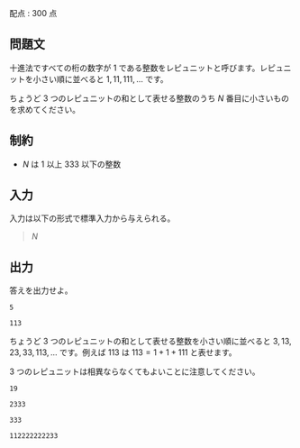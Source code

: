 配点 : $300$ 点

## 問題文

十進法ですべての桁の数字が $1$ である整数をレピュニットと呼びます。レピュニットを小さい順に並べると $1,11,111,\ldots$ です。

ちょうど $3$ つのレピュニットの和として表せる整数のうち $N$ 番目に小さいものを求めてください。

## 制約

- $N$ は $1$ 以上 $333$ 以下の整数

## 入力

入力は以下の形式で標準入力から与えられる。

> $N$

## 出力

答えを出力せよ。

```input1
5
```

```output1
113
```

ちょうど $3$ つのレピュニットの和として表せる整数を小さい順に並べると $3,13,23,33,113,\ldots$ です。例えば $113$ は $113=1+1+111$ と表せます。

$3$ つのレピュニットは相異ならなくてもよいことに注意してください。

```input2
19
```

```output2
2333
```

```input3
333
```

```output3
112222222233
```